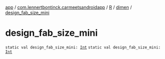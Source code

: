 [app](../../../index.md) / [com.lennertbontinck.carmeetsandroidapp](../../index.md) / [R](../index.md) / [dimen](index.md) / [design_fab_size_mini](./design_fab_size_mini.md)

# design_fab_size_mini

`static val design_fab_size_mini: `[`Int`](https://kotlinlang.org/api/latest/jvm/stdlib/kotlin/-int/index.html)
`static val design_fab_size_mini: `[`Int`](https://kotlinlang.org/api/latest/jvm/stdlib/kotlin/-int/index.html)